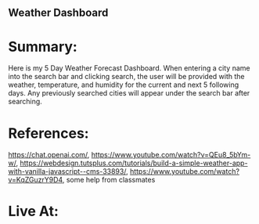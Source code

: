 ## Weather Dashboard

# Summary:
Here is my 5 Day Weather Forecast Dashboard. When entering a city name into the search bar and clicking search, the user will be provided with the weather, temperature, and humidity for the current and next 5 following days. Any previously searched cities will appear under the search bar after searching.

# References:
https://chat.openai.com/, https://www.youtube.com/watch?v=QEu8_5bYm-w/, https://webdesign.tutsplus.com/tutorials/build-a-simple-weather-app-with-vanilla-javascript--cms-33893/, https://www.youtube.com/watch?v=KqZGuzrY9D4, some help from classmates

# Live At:

